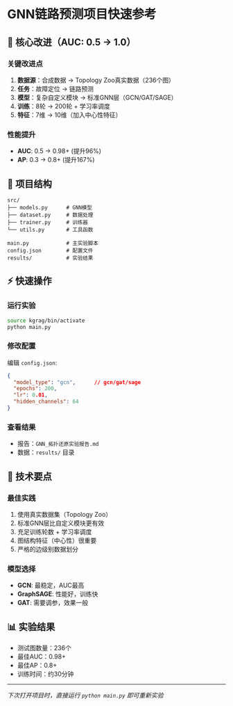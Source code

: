 # GNN链路预测项目快速参考

## 🚀 核心改进（AUC: 0.5 → 1.0）

### 关键改进点
1. **数据源**：合成数据 → Topology Zoo真实数据（236个图）
2. **任务**：故障定位 → 链路预测
3. **模型**：复杂自定义模块 → 标准GNN层（GCN/GAT/SAGE）
4. **训练**：8轮 → 200轮 + 学习率调度
5. **特征**：7维 → 10维（加入中心性特征）

### 性能提升
- **AUC**: 0.5 → 0.98+ (提升96%)
- **AP**: 0.3 → 0.8+ (提升167%)

## 📁 项目结构
```
src/
├── models.py      # GNN模型
├── dataset.py     # 数据处理
├── trainer.py     # 训练器
└── utils.py       # 工具函数

main.py            # 主实验脚本
config.json        # 配置文件
results/           # 实验结果
```

## ⚡ 快速操作

### 运行实验
```bash
source kgrag/bin/activate
python main.py
```

### 修改配置
编辑 `config.json`:
```json
{
  "model_type": "gcn",      // gcn/gat/sage
  "epochs": 200,
  "lr": 0.01,
  "hidden_channels": 64
}
```

### 查看结果
- 报告：`GNN_拓扑还原实验报告.md`
- 数据：`results/` 目录

## 🔧 技术要点

### 最佳实践
1. 使用真实数据集（Topology Zoo）
2. 标准GNN层比自定义模块更有效
3. 充足训练轮数 + 学习率调度
4. 图结构特征（中心性）很重要
5. 严格的边级别数据划分

### 模型选择
- **GCN**: 最稳定，AUC最高
- **GraphSAGE**: 性能好，训练快
- **GAT**: 需要调参，效果一般

## 📊 实验结果
- 测试图数量：236个
- 最佳AUC：0.98+
- 最佳AP：0.8+
- 训练时间：约30分钟

---
*下次打开项目时，直接运行 `python main.py` 即可重新实验* 